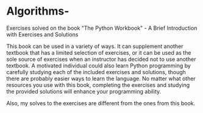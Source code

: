 # Algorithms-
Exercises solved on the book "The Python Workbook" - A Brief Introduction with Exercises and Solutions


This book can be used in a variety of ways. It can supplement another textbook
that has a limited selection of exercises, or it can be used as the sole source of
exercises when an instructor has decided not to use another textbook. A motivated
individual could also learn Python programming by carefully studying each of the
included exercises and solutions, though there are probably easier ways to learn the
language. No matter what other resources you use with this book, completing the
exercises and studying the provided solutions will enhance your programming
ability.

Also, my solves to the exercises are different from the ones from this book.
